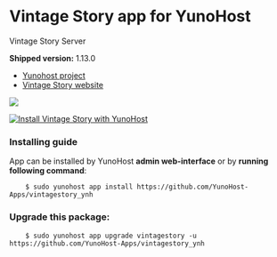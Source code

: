 # Vintage Story app for YunoHost
Vintage Story Server

**Shipped version:** 1.13.0

- [Yunohost project](https://yunohost.org)
- [Vintage Story website](https://www.vintagestory.at/)

![](https://content.invisioncic.com/r268468/monthly_2019_07/gamelogo-vintagestory-banner-383.png.1c49e1aca5b57b48624b7b6066e979cb.png)


[![Install Vintage Story with YunoHost](https://install-app.yunohost.org/install-with-yunohost.png)](https://install-app.yunohost.org/?app=vintagestory)

### Installing guide

 App can be installed by YunoHost **admin web-interface** or by **running following command**:

        $ sudo yunohost app install https://github.com/YunoHost-Apps/vintagestory_ynh
 
### Upgrade this package:

        $ sudo yunohost app upgrade vintagestory -u https://github.com/YunoHost-Apps/vintagestory_ynh

